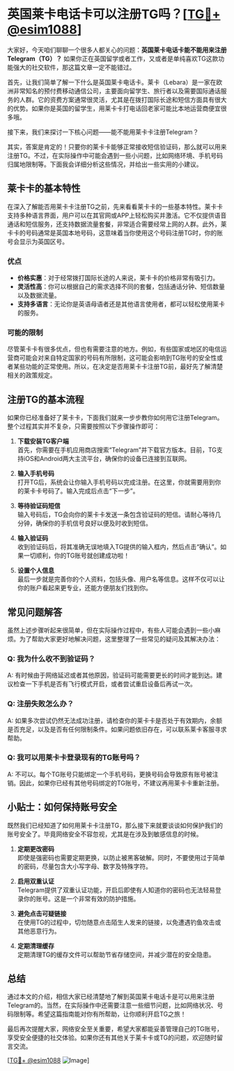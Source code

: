# 英国莱卡电话卡可以注册TG吗？[[TG💪+ @esim1088](https://t.me/s/esim1088)]

大家好，今天咱们聊聊一个很多人都关心的问题：**英国莱卡电话卡能不能用来注册Telegram（TG）？** 如果你正在英国留学或者工作，又或者是单纯喜欢TG这款功能强大的社交软件，那这篇文章一定不能错过。

首先，让我们简单了解一下什么是英国莱卡电话卡。莱卡（Lebara）是一家在欧洲非常知名的预付费移动通信公司，主要面向留学生、旅行者以及需要国际通话服务的人群。它的资费方案通常很灵活，尤其是在拨打国际长途和短信方面具有很大的优势。如果你是英国的留学生，用莱卡卡打电话回老家可能比本地运营商便宜很多哦。

接下来，我们来探讨一下核心问题——能不能用莱卡卡注册Telegram？

其实，答案是肯定的！只要你的莱卡卡能够正常接收短信验证码，那么就可以用来注册TG。不过，在实际操作中可能会遇到一些小问题，比如网络环境、手机号码归属地限制等。下面我会详细分析这些情况，并给出一些实用的小建议。

## 莱卡卡的基本特性

在深入了解能否用莱卡卡注册TG之前，先来看看莱卡卡的一些基本特性。莱卡卡支持多种语言界面，用户可以在其官网或APP上轻松购买并激活。它不仅提供语音通话和短信服务，还支持数据流量套餐，非常适合需要经常上网的人群。此外，莱卡卡的号码通常是英国本地号码，这意味着当你使用这个号码注册TG时，你的账号会显示为英国区号。

### 优点
- **价格实惠**：对于经常拨打国际长途的人来说，莱卡卡的价格非常有吸引力。
- **灵活性高**：你可以根据自己的需求选择不同的套餐，包括通话分钟、短信数量以及数据流量。
- **支持多语言**：无论你是英语母语者还是其他语言使用者，都可以轻松使用莱卡的服务。

### 可能的限制
尽管莱卡卡有很多优点，但也有需要注意的地方。例如，有些国家或地区的电信运营商可能会对来自特定国家的号码有所限制，这可能会影响到TG账号的安全性或者某些功能的正常使用。所以，在决定是否用莱卡卡注册TG前，最好先了解清楚相关的政策规定。

## 注册TG的基本流程

如果你已经准备好了莱卡卡，下面我们就来一步步教你如何用它注册Telegram。整个过程其实并不复杂，只需要按照以下步骤操作即可：

1. **下载安装TG客户端**  
   首先，你需要在手机应用商店搜索“Telegram”并下载官方版本。目前，TG支持iOS和Android两大主流平台，确保你的设备已连接到互联网。

2. **输入手机号码**  
   打开TG后，系统会让你输入手机号码以完成注册。在这里，你就需要用到你的莱卡卡号码了。输入完成后点击“下一步”。

3. **等待验证码短信**  
   输入号码后，TG会向你的莱卡卡发送一条包含验证码的短信。请耐心等待几分钟，确保你的手机信号良好以便及时收到短信。

4. **输入验证码**  
   收到验证码后，将其准确无误地填入TG提供的输入框内，然后点击“确认”。如果一切顺利，你的TG账号就创建成功啦！

5. **设置个人信息**  
   最后一步就是完善你的个人资料，包括头像、用户名等信息。这样不仅可以让你的账户看起来更专业，还能方便朋友们找到你。

## 常见问题解答

虽然上述步骤听起来很简单，但在实际操作过程中，有些人可能会遇到一些小麻烦。为了帮助大家更好地解决问题，这里整理了一些常见的疑问及其解决办法：

### Q: 我为什么收不到验证码？
A: 有时候由于网络延迟或者其他原因，验证码可能需要更长的时间才能到达。建议检查一下手机是否有飞行模式开启，或者尝试重启设备后再试一次。

### Q: 注册失败怎么办？
A: 如果多次尝试仍然无法成功注册，请检查你的莱卡卡是否处于有效期内，余额是否充足，以及是否有任何限制条件。如果问题依旧存在，可以联系莱卡客服寻求帮助。

### Q: 我可以用莱卡卡登录现有的TG账号吗？
A: 不可以。每个TG账号只能绑定一个手机号码，更换号码会导致原有账号被注销。因此，如果你已经有其他号码绑定的TG账号，不建议再用莱卡卡重新注册。

## 小贴士：如何保持账号安全

既然我们已经知道了如何用莱卡卡注册TG，那么接下来就要谈谈如何保护我们的账号安全了。毕竟网络安全不容忽视，尤其是在涉及到敏感信息的时候。

1. **定期更改密码**  
   即使是强密码也需要定期更换，以防止被黑客破解。同时，不要使用过于简单的密码，尽量包含大小写字母、数字及特殊字符。

2. **启用双重认证**  
   Telegram提供了双重认证功能，开启后即使有人知道你的密码也无法轻易登录你的账号。这是一个非常有效的防护措施。

3. **避免点击可疑链接**  
   在使用TG的过程中，切勿随意点击陌生人发来的链接，以免遭遇钓鱼攻击或其他恶意行为。

4. **定期清理缓存**  
   定期清理TG的缓存文件可以帮助节省存储空间，并减少潜在的安全隐患。

## 总结

通过本文的介绍，相信大家已经清楚地了解到英国莱卡电话卡是可以用来注册Telegram的。当然，在实际操作中还需要注意一些细节问题，比如网络状况、号码限制等。希望这篇指南能对你有所帮助，让你顺利开启TG之旅！

最后再次提醒大家，网络安全至关重要，希望大家都能妥善管理自己的TG账号，享受安全便捷的社交体验。如果你还有其他关于莱卡卡或TG的问题，欢迎随时留言交流。

[[TG💪+ @esim1088](https://t.me/s/esim1088) ![Image](https://i.postimg.cc/4NQfJmqS/Snipaste-2025-05-13-00-14-12.png)]